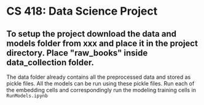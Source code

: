 # CS 418: Data Science Project

## To setup the project download the data and models folder from xxx and place it in the project directory. Place "raw_books" inside data_collection folder.

The data folder already contains all the preprocessed data and stored as pickle files. All the models can be run using these pickle files. Run each of the embedding cells and correspondingly run the modeling training cells in ```RunModels.ipynb```